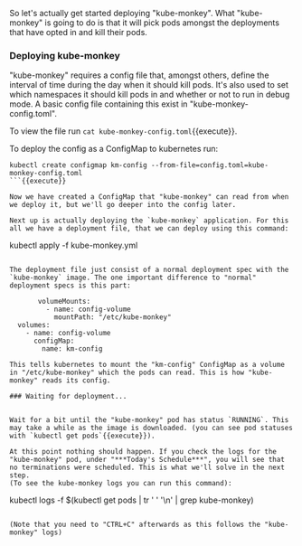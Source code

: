 So let's actually get started deploying "kube-monkey". What "kube-monkey" is going to do is that it will pick pods amongst the deployments that have opted in and kill their pods.

### Deploying kube-monkey
"kube-monkey" requires a config file that, amongst others, define the interval of time during the day when it should kill pods. It's also used to set which namespaces it should kill pods in and whether or not to run in debug mode. A basic config file containing this exist in "kube-monkey-config.toml".

To view the file run `cat kube-monkey-config.toml`{{execute}}.

To deploy the config as a ConfigMap to kubernetes run:
```
kubectl create configmap km-config --from-file=config.toml=kube-monkey-config.toml
```{{execute}}

Now we have created a ConfigMap that "kube-monkey" can read from when we deploy it, but we'll go deeper into the config later.

Next up is actually deploying the `kube-monkey` application. For this all we have a deployment file, that we can deploy using this command:
```
kubectl apply -f kube-monkey.yml
```{{execute}}

The deployment file just consist of a normal deployment spec with the `kube-monkey` image. The one important difference to "normal" deployment specs is this part:
```
           volumeMounts:
             - name: config-volume
               mountPath: "/etc/kube-monkey"
      volumes:
        - name: config-volume
          configMap:
            name: km-config
```
This tells kubernetes to mount the "km-config" ConfigMap as a volume in "/etc/kube-monkey" which the pods can read. This is how "kube-monkey" reads its config.

### Waiting for deployment...


Wait for a bit until the "kube-monkey" pod has status `RUNNING`. This may take a while as the image is downloaded. (you can see pod statuses with `kubectl get pods`{{execute}}).

At this point nothing should happen. If you check the logs for the "kube-monkey" pod, under "***Today's Schedule***", you will see that no terminations were scheduled. This is what we'll solve in the next step.
(To see the kube-monkey logs you can run this command):

```
kubectl logs -f $(kubectl get pods | tr ' ' '\n' | grep kube-monkey)
```{{execute}}

(Note that you need to "CTRL+C" afterwards as this follows the "kube-monkey" logs)
